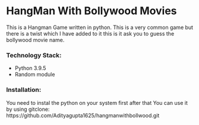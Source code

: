 <h1>HangMan With Bollywood Movies</h1>
<p>This is a Hangman Game written in python. This is a very common game but there is a twist which I have added to it this is it ask you to guess the bollywood movie name.</p>
<h3>Technology Stack: </h3>
<ul>
<li>Python 3.9.5</li>
<li>Random module</li>
</ul>
<h3> Installation: </h3>
<p>You need to instal the python on your system first after that You can use it by using gitclone: https://github.com/Adityagupta1625/hangmanwithbollwood.git</p>
